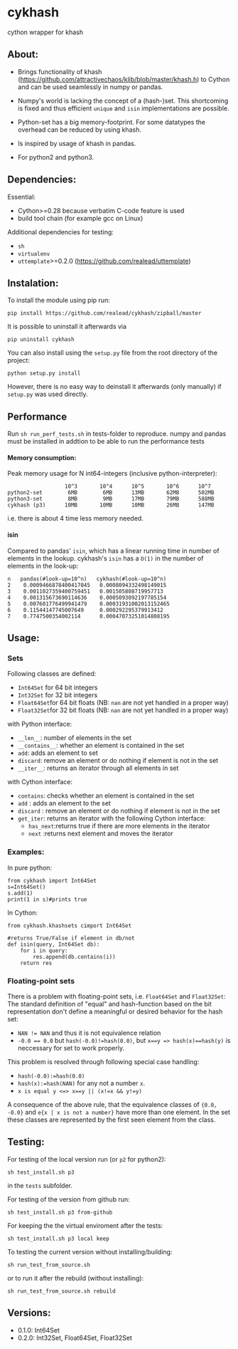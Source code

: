 # cykhash

cython wrapper for khash

## About:

  * Brings functionality of khash (https://github.com/attractivechaos/klib/blob/master/khash.h) to Cython and can be used seamlessly in numpy or pandas.

  * Numpy's world is lacking the concept of a (hash-)set. This shortcoming is fixed and thus efficient `unique` and `isin` implementations are possible.

  * Python-set has a big memory-footprint. For some datatypes the overhead can be reduced by using khash.

  * Is inspired by usage of khash in pandas.
  
  * For python2 and python3.

## Dependencies:

Essential:

  * Cython>=0.28 because verbatim C-code feature is used
  * build tool chain (for example gcc on Linux)

Additional dependencies for testing:

  * `sh`
  * `virtualenv`
  * `uttemplate`>=0.2.0 (https://github.com/realead/uttemplate)

## Instalation:

To install the module using pip run:

    pip install https://github.com/realead/cykhash/zipball/master

It is possible to uninstall it afterwards via

    pip uninstall cykhash

You can also install using the `setup.py` file from the root directory of the project:

    python setup.py install

However, there is no easy way to deinstall it afterwards (only manually) if `setup.py` was used directly.

## Performance

Run `sh run_perf_tests.sh` in tests-folder to reproduce. numpy and pandas must be installed in addtion to be able to run the performance tests

#### Memory consumption:

Peak memory usage for N int64-integers (inclusive python-interpreter):

                      10^3       10^4      10^5       10^6      10^7
    python2-set        6MB        6MB      13MB       62MB      502MB
    python3-set        8MB        9MB      17MB       79MB      588MB
    cykhash (p3)      10MB       10MB      10MB       26MB      147MB

i.e. there is about 4 time less memory needed.

#### isin

Compared to pandas' `isin`, which has a linear running time in number of elements in the lookup. cykhash's `isin` has a `O(1)` in the number of elements in the look-up:

    n	pandas(#look-up=10^n)	cykhash(#look-up=10^n)
    2 	 0.0009466878400417045 	 0.0008094332498149015
    3 	 0.0011027359400759451 	 0.001505808719957713
    4 	 0.001315673690114636 	 0.0005093092197785154
    5 	 0.007601776499941479 	 0.00031931002013152465
    6 	 0.11544147745007649 	 0.000292295379913412
    7 	 0.7747500354002114 	 0.00047073251014808195


## Usage:

### Sets

Following classes are defined: 
         
  * `Int64Set` for 64 bit integers
  * `Int32Set` for 32 bit integers
  * `Float64Set`for 64 bit floats (NB: `nan` are not yet handled in a proper way)
  * `Float32Set`for 32 bit floats (NB: `nan` are not yet handled in a proper way)

with Python interface:

  * `__len__`: number of elements in the set
  * `__contains__`: whether an element is contained in the set
  * `add`: adds an element to set
  * `discard`: remove an element or do nothing if element is not in the set
  * `__iter__`: returns an iterator through all elements in set

with Cython interface:

  * `contains`: checks whether an element is contained in the set
  * `add` : adds an element to the set
  * `discard` : remove an element or do nothing if element is not in the set
  * `get_iter`: returns an iterator with the following Cython interface:
       * `has_next`:returns true if there are more elements in the iterator
       * `next` :returns next element and moves the iterator

### Examples: 

In pure python:
 
    from cykhash import Int64Set
    s=Int64Set()
    s.add(1)
    print(1 in s)#prints true

In Cython:

    from cykhash.khashsets cimport Int64Set

    #returns True/False if element in db/not
    def isin(query, Int64Set db):
        for i in query:
            res.append(db.contains(i))
        return res

### Floating-point sets

There is a problem with floating-point sets, i.e. `Float64Set` and `Float32Set`: The standard definition of "equal" and hash-function based on the bit representation don't define a meaningful or desired behavior for the hash set:

   * `NAN != NAN` and thus it is not equivalence relation
   * `-0.0 == 0.0` but `hash(-0.0)!=hash(0.0)`, but `x==y => hash(x)==hash(y)` is neccessary for set to work properly.

This problem is resolved through following special case handling:

   * `hash(-0.0):=hash(0.0)`
   * `hash(x):=hash(NAN)` for any not a number `x`.
   * `x is equal y <=> x==y || (x!=x && y!=y)`

A consequence of the above rule, that the equivalence classes of `{0.0, -0.0}` and `e{x | x is not a number}` have more than one element. In the set these classes are represented by the first seen element from the class.

## Testing:

For testing of the local version run (or `p2` for python2):

    sh test_install.sh p3

in the `tests` subfolder.

For testing of the version from github run:

    sh test_install.sh p3 from-github

For keeping the the virtual enviroment after the tests:

    sh test_install.sh p3 local keep

To testing the current version without installing/building:

    sh run_test_from_source.sh

or to run it after the rebuild (without installing):
   
    sh run_test_from_source.sh rebuild





## Versions:

  * 0.1.0: Int64Set
  * 0.2.0: Int32Set, Float64Set, Float32Set

